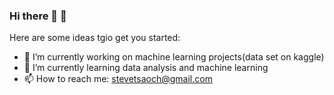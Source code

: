 ### Hi there 👋 :haircut:

Here are some ideas tgio get you started:

- 🔭 I’m currently working on machine learning projects(data set on kaggle)
- 🌱 I’m currently learning data analysis and machine learning
- 📫 How to reach me: stevetsaoch@gmail.com
